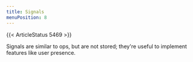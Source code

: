 ```yaml
---
title: Signals
menuPosition: 8
---
```


{{< ArticleStatus 5469 >}}

Signals are similar to ops, but are not stored; they're useful to implement features like user presence.
